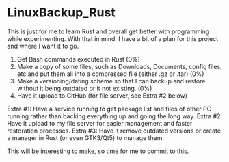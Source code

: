 # LinuxBackup_Rust

This is just for me to learn Rust and overall get better with programming while experimenting.
With that in mind, I have a bit of a plan for this project and where I want it to go.

  1. Get Bash commands executed in Rust (0%)
  2. Make a copy of some files, such as Downloads, Documents, config files, etc and put them all into a compressed file (either .gz or .tar) (0%)
  3. Make a versioning/dating scheme so that I can backup and restore without it being outdated or it not existing. (0%)
  4. Have it upload to GitHub (for file server, see Extra #2 below) 
  
  Extra #1: Have a service running to get package list and files of other PC running rather than backing everything up and going the long way.
  Extra #2: Have it upload to my file server for easier management and faster restoration processes.
  Extra #3: Have it remove outdated versions or create a manager in Rust (or even GTK3/Qt5) to manage them.
  
  This will be interesting to make, so time for me to commit to this.
